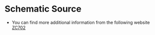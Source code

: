 # Schematic Source
+ You can find more additional information from the following website
[ ZC702 ](https://www.xilinx.com/products/boards-and-kits/ek-z7-zc702-g.html)


